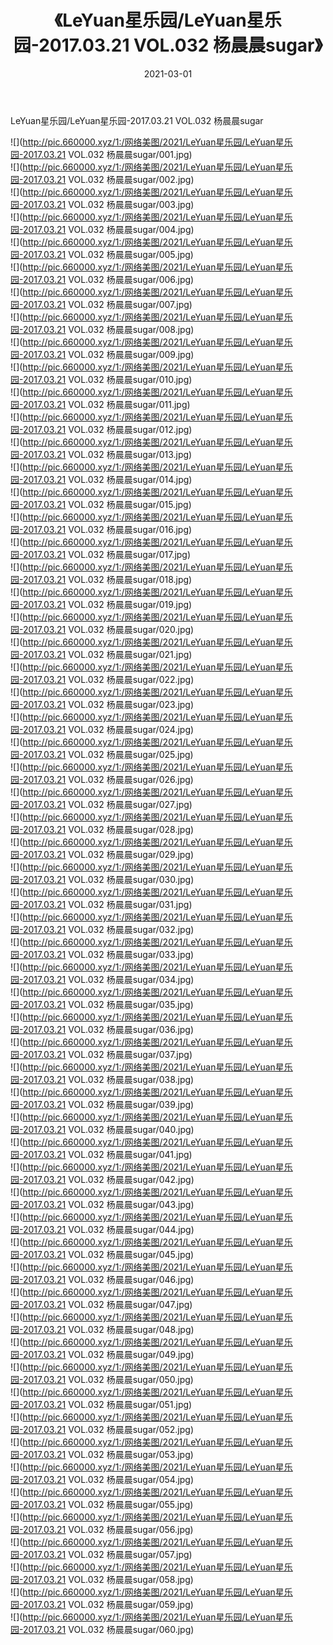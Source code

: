 ﻿---
layout: post
title:  《LeYuan星乐园/LeYuan星乐园-2017.03.21 VOL.032 杨晨晨sugar》
date:   2021-03-01
img: http://pic.660000.xyz/1:/网络美图/2021/LeYuan星乐园/LeYuan星乐园-2017.03.21 VOL.032 杨晨晨sugar/000.jpg
categories: [美女, 清纯, 唯美]
---

LeYuan星乐园/LeYuan星乐园-2017.03.21 VOL.032 杨晨晨sugar

 ![](http://pic.660000.xyz/1:/网络美图/2021/LeYuan星乐园/LeYuan星乐园-2017.03.21 VOL.032 杨晨晨sugar/001.jpg) <br>![](http://pic.660000.xyz/1:/网络美图/2021/LeYuan星乐园/LeYuan星乐园-2017.03.21 VOL.032 杨晨晨sugar/002.jpg) <br>![](http://pic.660000.xyz/1:/网络美图/2021/LeYuan星乐园/LeYuan星乐园-2017.03.21 VOL.032 杨晨晨sugar/003.jpg) <br>![](http://pic.660000.xyz/1:/网络美图/2021/LeYuan星乐园/LeYuan星乐园-2017.03.21 VOL.032 杨晨晨sugar/004.jpg) <br>![](http://pic.660000.xyz/1:/网络美图/2021/LeYuan星乐园/LeYuan星乐园-2017.03.21 VOL.032 杨晨晨sugar/005.jpg) <br>![](http://pic.660000.xyz/1:/网络美图/2021/LeYuan星乐园/LeYuan星乐园-2017.03.21 VOL.032 杨晨晨sugar/006.jpg) <br>![](http://pic.660000.xyz/1:/网络美图/2021/LeYuan星乐园/LeYuan星乐园-2017.03.21 VOL.032 杨晨晨sugar/007.jpg) <br>![](http://pic.660000.xyz/1:/网络美图/2021/LeYuan星乐园/LeYuan星乐园-2017.03.21 VOL.032 杨晨晨sugar/008.jpg) <br>![](http://pic.660000.xyz/1:/网络美图/2021/LeYuan星乐园/LeYuan星乐园-2017.03.21 VOL.032 杨晨晨sugar/009.jpg) <br>![](http://pic.660000.xyz/1:/网络美图/2021/LeYuan星乐园/LeYuan星乐园-2017.03.21 VOL.032 杨晨晨sugar/010.jpg) <br>![](http://pic.660000.xyz/1:/网络美图/2021/LeYuan星乐园/LeYuan星乐园-2017.03.21 VOL.032 杨晨晨sugar/011.jpg) <br>![](http://pic.660000.xyz/1:/网络美图/2021/LeYuan星乐园/LeYuan星乐园-2017.03.21 VOL.032 杨晨晨sugar/012.jpg) <br>![](http://pic.660000.xyz/1:/网络美图/2021/LeYuan星乐园/LeYuan星乐园-2017.03.21 VOL.032 杨晨晨sugar/013.jpg) <br>![](http://pic.660000.xyz/1:/网络美图/2021/LeYuan星乐园/LeYuan星乐园-2017.03.21 VOL.032 杨晨晨sugar/014.jpg) <br>![](http://pic.660000.xyz/1:/网络美图/2021/LeYuan星乐园/LeYuan星乐园-2017.03.21 VOL.032 杨晨晨sugar/015.jpg) <br>![](http://pic.660000.xyz/1:/网络美图/2021/LeYuan星乐园/LeYuan星乐园-2017.03.21 VOL.032 杨晨晨sugar/016.jpg) <br>![](http://pic.660000.xyz/1:/网络美图/2021/LeYuan星乐园/LeYuan星乐园-2017.03.21 VOL.032 杨晨晨sugar/017.jpg) <br>![](http://pic.660000.xyz/1:/网络美图/2021/LeYuan星乐园/LeYuan星乐园-2017.03.21 VOL.032 杨晨晨sugar/018.jpg) <br>![](http://pic.660000.xyz/1:/网络美图/2021/LeYuan星乐园/LeYuan星乐园-2017.03.21 VOL.032 杨晨晨sugar/019.jpg) <br>![](http://pic.660000.xyz/1:/网络美图/2021/LeYuan星乐园/LeYuan星乐园-2017.03.21 VOL.032 杨晨晨sugar/020.jpg) <br>![](http://pic.660000.xyz/1:/网络美图/2021/LeYuan星乐园/LeYuan星乐园-2017.03.21 VOL.032 杨晨晨sugar/021.jpg) <br>![](http://pic.660000.xyz/1:/网络美图/2021/LeYuan星乐园/LeYuan星乐园-2017.03.21 VOL.032 杨晨晨sugar/022.jpg) <br>![](http://pic.660000.xyz/1:/网络美图/2021/LeYuan星乐园/LeYuan星乐园-2017.03.21 VOL.032 杨晨晨sugar/023.jpg) <br>![](http://pic.660000.xyz/1:/网络美图/2021/LeYuan星乐园/LeYuan星乐园-2017.03.21 VOL.032 杨晨晨sugar/024.jpg) <br>![](http://pic.660000.xyz/1:/网络美图/2021/LeYuan星乐园/LeYuan星乐园-2017.03.21 VOL.032 杨晨晨sugar/025.jpg) <br>![](http://pic.660000.xyz/1:/网络美图/2021/LeYuan星乐园/LeYuan星乐园-2017.03.21 VOL.032 杨晨晨sugar/026.jpg) <br>![](http://pic.660000.xyz/1:/网络美图/2021/LeYuan星乐园/LeYuan星乐园-2017.03.21 VOL.032 杨晨晨sugar/027.jpg) <br>![](http://pic.660000.xyz/1:/网络美图/2021/LeYuan星乐园/LeYuan星乐园-2017.03.21 VOL.032 杨晨晨sugar/028.jpg) <br>![](http://pic.660000.xyz/1:/网络美图/2021/LeYuan星乐园/LeYuan星乐园-2017.03.21 VOL.032 杨晨晨sugar/029.jpg) <br>![](http://pic.660000.xyz/1:/网络美图/2021/LeYuan星乐园/LeYuan星乐园-2017.03.21 VOL.032 杨晨晨sugar/030.jpg) <br>![](http://pic.660000.xyz/1:/网络美图/2021/LeYuan星乐园/LeYuan星乐园-2017.03.21 VOL.032 杨晨晨sugar/031.jpg) <br>![](http://pic.660000.xyz/1:/网络美图/2021/LeYuan星乐园/LeYuan星乐园-2017.03.21 VOL.032 杨晨晨sugar/032.jpg) <br>![](http://pic.660000.xyz/1:/网络美图/2021/LeYuan星乐园/LeYuan星乐园-2017.03.21 VOL.032 杨晨晨sugar/033.jpg) <br>![](http://pic.660000.xyz/1:/网络美图/2021/LeYuan星乐园/LeYuan星乐园-2017.03.21 VOL.032 杨晨晨sugar/034.jpg) <br>![](http://pic.660000.xyz/1:/网络美图/2021/LeYuan星乐园/LeYuan星乐园-2017.03.21 VOL.032 杨晨晨sugar/035.jpg) <br>![](http://pic.660000.xyz/1:/网络美图/2021/LeYuan星乐园/LeYuan星乐园-2017.03.21 VOL.032 杨晨晨sugar/036.jpg) <br>![](http://pic.660000.xyz/1:/网络美图/2021/LeYuan星乐园/LeYuan星乐园-2017.03.21 VOL.032 杨晨晨sugar/037.jpg) <br>![](http://pic.660000.xyz/1:/网络美图/2021/LeYuan星乐园/LeYuan星乐园-2017.03.21 VOL.032 杨晨晨sugar/038.jpg) <br>![](http://pic.660000.xyz/1:/网络美图/2021/LeYuan星乐园/LeYuan星乐园-2017.03.21 VOL.032 杨晨晨sugar/039.jpg) <br>![](http://pic.660000.xyz/1:/网络美图/2021/LeYuan星乐园/LeYuan星乐园-2017.03.21 VOL.032 杨晨晨sugar/040.jpg) <br>![](http://pic.660000.xyz/1:/网络美图/2021/LeYuan星乐园/LeYuan星乐园-2017.03.21 VOL.032 杨晨晨sugar/041.jpg) <br>![](http://pic.660000.xyz/1:/网络美图/2021/LeYuan星乐园/LeYuan星乐园-2017.03.21 VOL.032 杨晨晨sugar/042.jpg) <br>![](http://pic.660000.xyz/1:/网络美图/2021/LeYuan星乐园/LeYuan星乐园-2017.03.21 VOL.032 杨晨晨sugar/043.jpg) <br>![](http://pic.660000.xyz/1:/网络美图/2021/LeYuan星乐园/LeYuan星乐园-2017.03.21 VOL.032 杨晨晨sugar/044.jpg) <br>![](http://pic.660000.xyz/1:/网络美图/2021/LeYuan星乐园/LeYuan星乐园-2017.03.21 VOL.032 杨晨晨sugar/045.jpg) <br>![](http://pic.660000.xyz/1:/网络美图/2021/LeYuan星乐园/LeYuan星乐园-2017.03.21 VOL.032 杨晨晨sugar/046.jpg) <br>![](http://pic.660000.xyz/1:/网络美图/2021/LeYuan星乐园/LeYuan星乐园-2017.03.21 VOL.032 杨晨晨sugar/047.jpg) <br>![](http://pic.660000.xyz/1:/网络美图/2021/LeYuan星乐园/LeYuan星乐园-2017.03.21 VOL.032 杨晨晨sugar/048.jpg) <br>![](http://pic.660000.xyz/1:/网络美图/2021/LeYuan星乐园/LeYuan星乐园-2017.03.21 VOL.032 杨晨晨sugar/049.jpg) <br>![](http://pic.660000.xyz/1:/网络美图/2021/LeYuan星乐园/LeYuan星乐园-2017.03.21 VOL.032 杨晨晨sugar/050.jpg) <br>![](http://pic.660000.xyz/1:/网络美图/2021/LeYuan星乐园/LeYuan星乐园-2017.03.21 VOL.032 杨晨晨sugar/051.jpg) <br>![](http://pic.660000.xyz/1:/网络美图/2021/LeYuan星乐园/LeYuan星乐园-2017.03.21 VOL.032 杨晨晨sugar/052.jpg) <br>![](http://pic.660000.xyz/1:/网络美图/2021/LeYuan星乐园/LeYuan星乐园-2017.03.21 VOL.032 杨晨晨sugar/053.jpg) <br>![](http://pic.660000.xyz/1:/网络美图/2021/LeYuan星乐园/LeYuan星乐园-2017.03.21 VOL.032 杨晨晨sugar/054.jpg) <br>![](http://pic.660000.xyz/1:/网络美图/2021/LeYuan星乐园/LeYuan星乐园-2017.03.21 VOL.032 杨晨晨sugar/055.jpg) <br>![](http://pic.660000.xyz/1:/网络美图/2021/LeYuan星乐园/LeYuan星乐园-2017.03.21 VOL.032 杨晨晨sugar/056.jpg) <br>![](http://pic.660000.xyz/1:/网络美图/2021/LeYuan星乐园/LeYuan星乐园-2017.03.21 VOL.032 杨晨晨sugar/057.jpg) <br>![](http://pic.660000.xyz/1:/网络美图/2021/LeYuan星乐园/LeYuan星乐园-2017.03.21 VOL.032 杨晨晨sugar/058.jpg) <br>![](http://pic.660000.xyz/1:/网络美图/2021/LeYuan星乐园/LeYuan星乐园-2017.03.21 VOL.032 杨晨晨sugar/059.jpg) <br>![](http://pic.660000.xyz/1:/网络美图/2021/LeYuan星乐园/LeYuan星乐园-2017.03.21 VOL.032 杨晨晨sugar/060.jpg) <br>